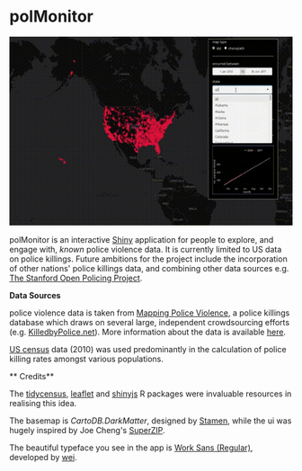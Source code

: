 polMonitor
================

![polMonitor](https://github.com/ewenme/polMonitor/blob/master/example.gif)

polMonitor is an interactive [Shiny](https://shiny.rstudio.com/) application for people to explore, and engage with, *known* police violence data. It is currently limited to US data on police killings. Future ambitions for the project include the incorporation of other nations' police killings data, and combining other data sources e.g. [The Stanford Open Policing Project](https://openpolicing.stanford.edu/).

**Data Sources**

police violence data is taken from [Mapping Police Violence](https://mappingpoliceviolence.org), a police killings database which draws on several large, independent crowdsourcing efforts (e.g. [KilledbyPolice.net](http://killedbypolice.net/)). More information about the data is available [here](https://mappingpoliceviolence.org/aboutthedata/).

[US census](https://www.census.gov/2010census/data/) data (2010) was used predominantly in the calculation of police killing rates amongst various populations.

\*\* Credits\*\*

The [tidycensus](https://cran.r-project.org/web/packages/tidycensus/index.html), [leaflet](https://cran.r-project.org/web/packages/leaflet/leaflet.pdf) and [shinyjs](https://cran.r-project.org/web/packages/shinyjs/index.html) R packages were invaluable resources in realising this idea.

The basemap is *CartoDB.DarkMatter*, designed by [Stamen](http://stamen.com/), while the ui was hugely inspired by Joe Cheng's [SuperZIP](https://github.com/rstudio/shiny-examples/tree/master/063-superzip-example).

The beautiful typeface you see in the app is [Work Sans (Regular)](https://github.com/weiweihuanghuang/Work-Sans), developed by [wei](https://twitter.com/w__h_).

